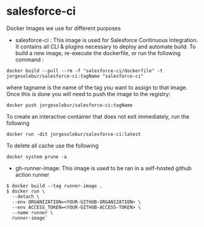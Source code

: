 # salesforce-ci

Docker Images we use for different purposes

- salesforce-ci :
  This image is used for Salesforce Continuous Integration. It contains all CLI & plugins necessary to deploy and automate build.
  To build a new image, re-execute the dockerfile, or run the following command :

```
docker build --pull --rm -f "salesforce-ci/dockerfile" -t jorgesolebur/salesforce-ci:tagName "salesforce-ci"
```

where tagname is the name of the tag you want to assign to that image. Once this is done you will need to push the image to the registry:

```
docker push jorgesolebur/salesforce-ci:tagName
```

To create an interactive container that does not exit immediately, run the following

```
docker run -dit jorgesolebur/salesforce-ci:latest
```

To delete all cache use the following

```
docker system prune -a
```

- gh-runner-image: This image is used to be ran in a self-hosted github action runner

```
$ docker build --tag runner-image .
$ docker run \
  --detach \
  --env ORGANIZATION=<YOUR-GITHUB-ORGANIZATION> \
  --env ACCESS_TOKEN=<YOUR-GITHUB-ACCESS-TOKEN> \
  --name runner \
  runner-image`
```
